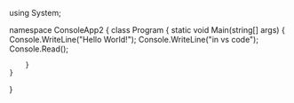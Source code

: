 using System;

namespace ConsoleApp2
{
    class Program
    {
        static void Main(string[] args)
        {
            Console.WriteLine("Hello World!");
            Console.WriteLine("in vs code");
            Console.Read();

        }
    }
}
